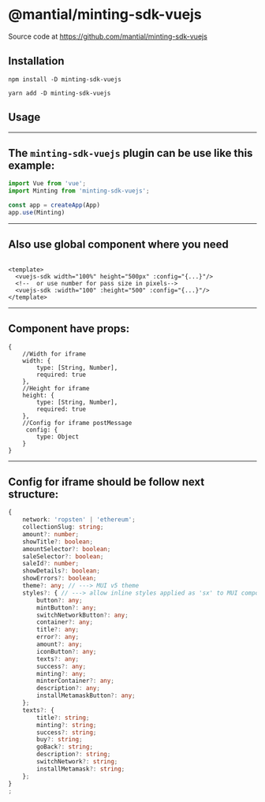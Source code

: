 # @mantial/minting-sdk-vuejs

Source code at https://github.com/mantial/minting-sdk-vuejs

## Installation

``npm install -D minting-sdk-vuejs``

``yarn add -D minting-sdk-vuejs``

## Usage

---
The ``minting-sdk-vuejs`` plugin can be use like this example:
---

```js
import Vue from 'vue';
import Minting from 'minting-sdk-vuejs';

const app = createApp(App)
app.use(Minting)
```

---
Also use global component where you need
---

```vue

<template>
  <vuejs-sdk width="100%" height="500px" :config="{...}"/>
  <!--  or use number for pass size in pixels-->
  <vuejs-sdk :width="100" :height="500" :config="{...}"/>
</template>
```

---
Component have props:
---

```
{
    //Width for iframe
    width: {
        type: [String, Number],
        required: true
    },
    //Height for iframe
    height: {
        type: [String, Number],
        required: true
    },
    //Config for iframe postMessage
     config: {
        type: Object
    }
}
```

---
Config for iframe should be follow next structure:
---

```ts
{
    network: 'ropsten' | 'ethereum';
    collectionSlug: string;
    amount?: number;
    showTitle?: boolean;
    amountSelector?: boolean;
    saleSelector?: boolean;
    saleId?: number;
    showDetails?: boolean;
    showErrors?: boolean;
    theme?: any; // ---> MUI v5 theme
    styles?: { // ---> allow inline styles applied as 'sx' to MUI components
        button?: any;
        mintButton?: any;
        switchNetworkButton?: any;
        container?: any;
        title?: any;
        error?: any;
        amount?: any;
        iconButton?: any;
        texts?: any;
        success?: any;
        minting?: any;
        minterContainer?: any;
        description?: any;
        installMetamaskButton?: any;
    };
    texts?: {
        title?: string;
        minting?: string;
        success?: string;
        buy?: string;
        goBack?: string;
        description?: string;
        switchNetwork?: string;
        installMetamask?: string;
    };
}
;
```
